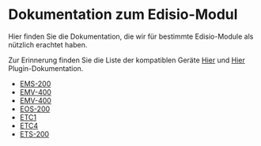 # Dokumentation zum Edisio-Modul

Hier finden Sie die Dokumentation, die wir für bestimmte Edisio-Module als nützlich erachtet haben.

Zur Erinnerung finden Sie die Liste der kompatiblen Geräte [Hier](equipement.compatible.md) und [Hier](https://doc.jeedom.com/de_DE/plugins/automation%20protocol/edisio/) Plugin-Dokumentation.

- [EMS-200](edisio.EMS-200_-_Capteur_de_mouvement.md)
- [EMV-400](edisio.EMV-400_-_Eclairage.md)
- [EMV-400](edisio.EMV-400_-_Volet.md)
- [EOS-200](edisio.EOS-200_-_Capteur_d'ouverture.md)
- [ETC1](edisio.ETC1_-_Télécommande_Smile.md)
- [ETC4](edisio.ETC4_-_Télécommande.md)
- [ETS-200](edisio.ETS-200_-_Capteur_de_température.md)
